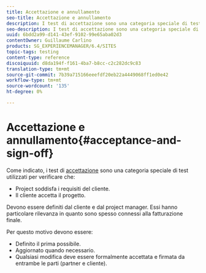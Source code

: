 ```yaml
---
title: Accettazione e annullamento
seo-title: Accettazione e annullamento
description: I test di accettazione sono una categoria speciale di test utilizzati per verificare che il progetto soddisfi i requisiti del cliente e che il cliente accetti il progetto
seo-description: I test di accettazione sono una categoria speciale di test utilizzati per verificare che il progetto soddisfi i requisiti del cliente e che il cliente accetti il progetto
uuid: 6bdd2a99-d141-43ef-9102-99e65aba02d3
contentOwner: Guillaume Carlino
products: SG_EXPERIENCEMANAGER/6.4/SITES
topic-tags: testing
content-type: reference
discoiquuid: d8da194f-f161-4ba7-b8cc-c2c282dc9c83
translation-type: tm+mt
source-git-commit: 7b39a715166eeefdf20eb22a4449068ff1ed0e42
workflow-type: tm+mt
source-wordcount: '135'
ht-degree: 0%

---
```



# Accettazione e annullamento{#acceptance-and-sign-off}

Come indicato, i test di [accettazione](/help/sites-developing/planning.md) sono una categoria speciale di test utilizzati per verificare che:

* Project soddisfa i requisiti del cliente.
* Il cliente accetta il progetto.

Devono essere definiti dal cliente e dal project manager. Essi hanno particolare rilevanza in quanto sono spesso connessi alla fatturazione finale.

Per questo motivo devono essere:

* Definito il prima possibile.
* Aggiornato quando necessario.
* Qualsiasi modifica deve essere formalmente accettata e firmata da entrambe le parti (partner e cliente).

